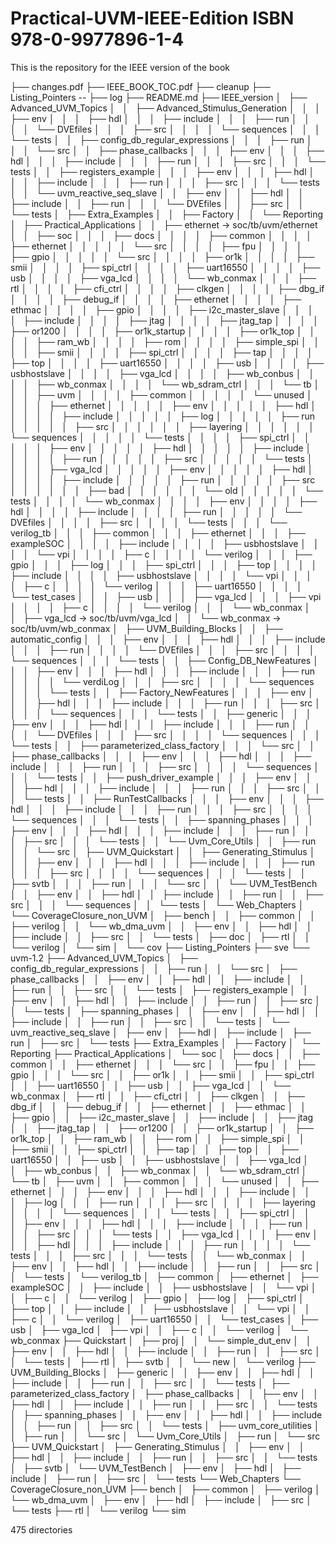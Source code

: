 # Practical-UVM-IEEE-Edition ISBN 978-0-9977896-1-4
This is the repository for the IEEE version of the book

├── changes.pdf
├── IEEE_BOOK_TOC.pdf
├── cleanup
├── Listing_Pointers   -- 
├── log
├── README.md
├── IEEE_version
│   ├── Advanced_UVM_Topics
│   │   ├── Advanced_Stimulus_Generation
│   │   │   ├── env
│   │   │   ├── hdl
│   │   │   ├── include
│   │   │   ├── run
│   │   │   │   └── DVEfiles
│   │   │   ├── src
│   │   │   │   └── sequences
│   │   │   └── tests
│   │   ├── config_db_regular_expressions
│   │   │   ├── run
│   │   │   └── src
│   │   ├── phase_callbacks
│   │   │   ├── env
│   │   │   ├── hdl
│   │   │   ├── include
│   │   │   ├── run
│   │   │   ├── src
│   │   │   └── tests
│   │   ├── registers_example
│   │   │   ├── env
│   │   │   ├── hdl
│   │   │   ├── include
│   │   │   ├── run
│   │   │   ├── src
│   │   │   └── tests
│   │   └── uvm_reactive_seq_slave
│   │       ├── env
│   │       ├── hdl
│   │       ├── include
│   │       ├── run
│   │       │   └── DVEfiles
│   │       ├── src
│   │       └── tests
│   ├── Extra_Examples
│   │   ├── Factory
│   │   └── Reporting
│   ├── Practical_Applications
│   │   ├── ethernet -> soc/tb/uvm/ethernet
│   │   ├── soc
│   │   │   ├── docs
│   │   │   │   ├── common
│   │   │   │   ├── ethernet
│   │   │   │   │   └── src
│   │   │   │   ├── fpu
│   │   │   │   ├── gpio
│   │   │   │   │   └── src
│   │   │   │   ├── or1k
│   │   │   │   ├── smii
│   │   │   │   ├── spi_ctrl
│   │   │   │   ├── uart16550
│   │   │   │   ├── usb
│   │   │   │   ├── vga_lcd
│   │   │   │   └── wb_conmax
│   │   │   ├── rtl
│   │   │   │   ├── cfi_ctrl
│   │   │   │   ├── clkgen
│   │   │   │   ├── dbg_if
│   │   │   │   ├── debug_if
│   │   │   │   ├── ethernet
│   │   │   │   ├── ethmac
│   │   │   │   ├── gpio
│   │   │   │   ├── i2c_master_slave
│   │   │   │   ├── include
│   │   │   │   ├── jtag
│   │   │   │   ├── jtag_tap
│   │   │   │   ├── or1200
│   │   │   │   ├── or1k_startup
│   │   │   │   ├── or1k_top
│   │   │   │   ├── ram_wb
│   │   │   │   ├── rom
│   │   │   │   ├── simple_spi
│   │   │   │   ├── smii
│   │   │   │   ├── spi_ctrl
│   │   │   │   ├── tap
│   │   │   │   ├── top
│   │   │   │   ├── uart16550
│   │   │   │   ├── usb
│   │   │   │   ├── usbhostslave
│   │   │   │   ├── vga_lcd
│   │   │   │   ├── wb_conbus
│   │   │   │   ├── wb_conmax
│   │   │   │   └── wb_sdram_ctrl
│   │   │   └── tb
│   │   │       ├── uvm
│   │   │       │   ├── common
│   │   │       │   │   └── unused
│   │   │       │   ├── ethernet
│   │   │       │   │   ├── env
│   │   │       │   │   ├── hdl
│   │   │       │   │   ├── include
│   │   │       │   │   ├── log
│   │   │       │   │   ├── run
│   │   │       │   │   ├── src
│   │   │       │   │   │   ├── layering
│   │   │       │   │   │   └── sequences
│   │   │       │   │   └── tests
│   │   │       │   ├── spi_ctrl
│   │   │       │   │   ├── env
│   │   │       │   │   ├── hdl
│   │   │       │   │   ├── include
│   │   │       │   │   ├── run
│   │   │       │   │   ├── src
│   │   │       │   │   └── tests
│   │   │       │   ├── vga_lcd
│   │   │       │   │   ├── env
│   │   │       │   │   ├── hdl
│   │   │       │   │   ├── include
│   │   │       │   │   ├── run
│   │   │       │   │   ├── src
│   │   │       │   │   │   ├── bad
│   │   │       │   │   │   └── old
│   │   │       │   │   └── tests
│   │   │       │   └── wb_conmax
│   │   │       │       ├── env
│   │   │       │       ├── hdl
│   │   │       │       ├── include
│   │   │       │       ├── run
│   │   │       │       │   └── DVEfiles
│   │   │       │       ├── src
│   │   │       │       └── tests
│   │   │       └── verilog_tb
│   │   │           ├── common
│   │   │           ├── ethernet
│   │   │           ├── exampleSOC
│   │   │           │   ├── include
│   │   │           │   ├── usbhostslave
│   │   │           │   └── vpi
│   │   │           │       ├── c
│   │   │           │       └── verilog
│   │   │           ├── gpio
│   │   │           ├── log
│   │   │           ├── spi_ctrl
│   │   │           ├── top
│   │   │           │   ├── include
│   │   │           │   ├── usbhostslave
│   │   │           │   └── vpi
│   │   │           │       ├── c
│   │   │           │       └── verilog
│   │   │           ├── uart16550
│   │   │           │   └── test_cases
│   │   │           ├── usb
│   │   │           ├── vga_lcd
│   │   │           ├── vpi
│   │   │           │   ├── c
│   │   │           │   └── verilog
│   │   │           └── wb_conmax
│   │   ├── vga_lcd -> soc/tb/uvm/vga_lcd
│   │   └── wb_conmax -> soc/tb/uvm/wb_conmax
│   ├── UVM_Building_Blocks
│   │   ├── automatic_config
│   │   │   ├── env
│   │   │   ├── hdl
│   │   │   ├── include
│   │   │   ├── run
│   │   │   │   └── DVEfiles
│   │   │   ├── src
│   │   │   │   └── sequences
│   │   │   └── tests
│   │   ├── Config_DB_NewFeatures
│   │   │   ├── env
│   │   │   ├── hdl
│   │   │   ├── include
│   │   │   ├── run
│   │   │   │   └── verdiLog
│   │   │   ├── src
│   │   │   │   └── sequences
│   │   │   └── tests
│   │   ├── Factory_NewFeatures
│   │   │   ├── env
│   │   │   ├── hdl
│   │   │   ├── include
│   │   │   ├── run
│   │   │   ├── src
│   │   │   │   └── sequences
│   │   │   └── tests
│   │   ├── generic
│   │   │   ├── env
│   │   │   ├── hdl
│   │   │   ├── include
│   │   │   ├── run
│   │   │   │   └── DVEfiles
│   │   │   ├── src
│   │   │   │   └── sequences
│   │   │   └── tests
│   │   ├── parameterized_class_factory
│   │   │   └── src
│   │   ├── phase_callbacks
│   │   │   ├── env
│   │   │   ├── hdl
│   │   │   ├── include
│   │   │   ├── run
│   │   │   ├── src
│   │   │   │   └── sequences
│   │   │   └── tests
│   │   ├── push_driver_example
│   │   │   ├── env
│   │   │   ├── hdl
│   │   │   ├── include
│   │   │   ├── run
│   │   │   ├── src
│   │   │   └── tests
│   │   ├── RunTestCallbacks
│   │   │   ├── env
│   │   │   ├── hdl
│   │   │   ├── include
│   │   │   ├── run
│   │   │   ├── src
│   │   │   │   └── sequences
│   │   │   └── tests
│   │   ├── spanning_phases
│   │   │   ├── env
│   │   │   ├── hdl
│   │   │   ├── include
│   │   │   ├── run
│   │   │   ├── src
│   │   │   └── tests
│   │   └── Uvm_Core_Utils
│   │       ├── run
│   │       └── src
│   ├── UVM_Quickstart
│   │   ├── Generating_Stimulus
│   │   │   ├── env
│   │   │   ├── hdl
│   │   │   ├── include
│   │   │   ├── run
│   │   │   ├── src
│   │   │   │   └── sequences
│   │   │   └── tests
│   │   ├── svtb
│   │   │   ├── run
│   │   │   └── src
│   │   └── UVM_TestBench
│   │       ├── env
│   │       ├── hdl
│   │       ├── include
│   │       ├── run
│   │       ├── src
│   │       │   └── sequences
│   │       └── tests
│   └── Web_Chapters
│       └── CoverageClosure_non_UVM
│           ├── bench
│           │   ├── common
│           │   ├── verilog
│           │   └── wb_dma_uvm
│           │       ├── env
│           │       ├── hdl
│           │       ├── include
│           │       ├── src
│           │       └── tests
│           ├── doc
│           ├── rtl
│           │   └── verilog
│           └── sim
│               └── cov
├── Listing_Pointers
├── sve
└── uvm-1.2
    ├── Advanced_UVM_Topics
    │   ├── config_db_regular_expressions
    │   │   ├── run
    │   │   └── src
    │   ├── phase_callbacks
    │   │   ├── env
    │   │   ├── hdl
    │   │   ├── include
    │   │   ├── run
    │   │   ├── src
    │   │   └── tests
    │   ├── registers_example
    │   │   ├── env
    │   │   ├── hdl
    │   │   ├── include
    │   │   ├── run
    │   │   ├── src
    │   │   └── tests
    │   ├── spanning_phases
    │   │   ├── env
    │   │   ├── hdl
    │   │   ├── include
    │   │   ├── run
    │   │   ├── src
    │   │   └── tests
    │   └── uvm_reactive_seq_slave
    │       ├── env
    │       ├── hdl
    │       ├── include
    │       ├── run
    │       ├── src
    │       └── tests
    ├── Extra_Examples
    │   ├── Factory
    │   └── Reporting
    ├── Practical_Applications
    │   └── soc
    │       ├── docs
    │       │   ├── common
    │       │   ├── ethernet
    │       │   │   └── src
    │       │   ├── fpu
    │       │   ├── gpio
    │       │   │   └── src
    │       │   ├── or1k
    │       │   ├── smii
    │       │   ├── spi_ctrl
    │       │   ├── uart16550
    │       │   ├── usb
    │       │   ├── vga_lcd
    │       │   └── wb_conmax
    │       ├── rtl
    │       │   ├── cfi_ctrl
    │       │   ├── clkgen
    │       │   ├── dbg_if
    │       │   ├── debug_if
    │       │   ├── ethernet
    │       │   ├── ethmac
    │       │   ├── gpio
    │       │   ├── i2c_master_slave
    │       │   ├── include
    │       │   ├── jtag
    │       │   ├── jtag_tap
    │       │   ├── or1200
    │       │   ├── or1k_startup
    │       │   ├── or1k_top
    │       │   ├── ram_wb
    │       │   ├── rom
    │       │   ├── simple_spi
    │       │   ├── smii
    │       │   ├── spi_ctrl
    │       │   ├── tap
    │       │   ├── top
    │       │   ├── uart16550
    │       │   ├── usb
    │       │   ├── usbhostslave
    │       │   ├── vga_lcd
    │       │   ├── wb_conbus
    │       │   ├── wb_conmax
    │       │   └── wb_sdram_ctrl
    │       └── tb
    │           ├── uvm
    │           │   ├── common
    │           │   │   └── unused
    │           │   ├── ethernet
    │           │   │   ├── env
    │           │   │   ├── hdl
    │           │   │   ├── include
    │           │   │   ├── log
    │           │   │   ├── run
    │           │   │   ├── src
    │           │   │   │   ├── layering
    │           │   │   │   └── sequences
    │           │   │   └── tests
    │           │   ├── spi_ctrl
    │           │   │   ├── env
    │           │   │   ├── hdl
    │           │   │   ├── include
    │           │   │   ├── run
    │           │   │   ├── src
    │           │   │   └── tests
    │           │   ├── vga_lcd
    │           │   │   ├── env
    │           │   │   ├── hdl
    │           │   │   ├── include
    │           │   │   ├── run
    │           │   │   │   └── tests
    │           │   │   ├── src
    │           │   │   └── tests
    │           │   └── wb_conmax
    │           │       ├── env
    │           │       ├── hdl
    │           │       ├── include
    │           │       ├── run
    │           │       ├── src
    │           │       └── tests
    │           └── verilog_tb
    │               ├── common
    │               ├── ethernet
    │               ├── exampleSOC
    │               │   ├── include
    │               │   ├── usbhostslave
    │               │   └── vpi
    │               │       ├── c
    │               │       └── verilog
    │               ├── gpio
    │               ├── log
    │               ├── spi_ctrl
    │               ├── top
    │               │   ├── include
    │               │   ├── usbhostslave
    │               │   └── vpi
    │               │       ├── c
    │               │       └── verilog
    │               ├── uart16550
    │               │   └── test_cases
    │               ├── usb
    │               ├── vga_lcd
    │               ├── vpi
    │               │   ├── c
    │               │   └── verilog
    │               └── wb_conmax
    ├── Quickstart
    │   ├── proj
    │   │   └── simple_dut_env
    │   │       ├── env
    │   │       ├── hdl
    │   │       ├── include
    │   │       ├── run
    │   │       ├── src
    │   │       └── tests
    │   ├── rtl
    │   ├── svtb
    │   │   └── new
    │   └── verilog
    ├── UVM_Building_Blocks
    │   ├── generic
    │   │   ├── env
    │   │   ├── hdl
    │   │   ├── include
    │   │   ├── run
    │   │   ├── src
    │   │   └── tests
    │   ├── parameterized_class_factory
    │   ├── phase_callbacks
    │   │   ├── env
    │   │   ├── hdl
    │   │   ├── include
    │   │   ├── run
    │   │   ├── src
    │   │   └── tests
    │   ├── spanning_phases
    │   │   ├── env
    │   │   ├── hdl
    │   │   ├── include
    │   │   ├── run
    │   │   ├── src
    │   │   └── tests
    │   ├── uvm_core_utilities
    │   │   ├── run
    │   │   └── src
    │   └── Uvm_Core_Utils
    │       ├── run
    │       └── src
    ├── UVM_Quickstart
    │   ├── Generating_Stimulus
    │   │   ├── env
    │   │   ├── hdl
    │   │   ├── include
    │   │   ├── run
    │   │   ├── src
    │   │   └── tests
    │   ├── svtb
    │   └── UVM_TestBench
    │       ├── env
    │       ├── hdl
    │       ├── include
    │       ├── run
    │       ├── src
    │       └── tests
    └── Web_Chapters
        └── CoverageClosure_non_UVM
            ├── bench
            │   ├── common
            │   ├── verilog
            │   └── wb_dma_uvm
            │       ├── env
            │       ├── hdl
            │       ├── include
            │       ├── src
            │       └── tests
            ├── rtl
            │   └── verilog
            └── sim

475 directories
